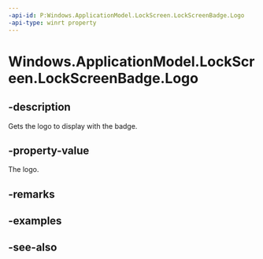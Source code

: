 ```yaml
---
-api-id: P:Windows.ApplicationModel.LockScreen.LockScreenBadge.Logo
-api-type: winrt property
---
```


<!-- Property syntax
public Windows.Storage.Streams.IRandomAccessStream Logo { get; }
-->

# Windows.ApplicationModel.LockScreen.LockScreenBadge.Logo

## -description
Gets the logo to display with the badge.

## -property-value
The logo.

## -remarks

## -examples

## -see-also
